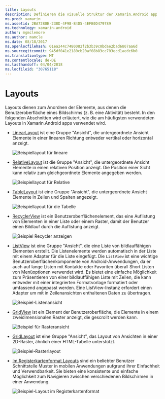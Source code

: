 ```yaml
---
title: Layouts
description: Definieren die visuelle Struktur der Xamarin.Android app
ms.prod: xamarin
ms.assetid: 2BA72B0E-230D-4F98-B4D5-4EFB0D479789
ms.technology: xamarin-android
author: mgmclemore
ms.author: mamcle
ms.date: 08/18/2017
ms.openlocfilehash: 01ea244c7480082f2b3b39c0bdae2bad6807aa6d
ms.sourcegitcommit: 945df041e2180cb20af08b83cc703ecd1aedc6b0
ms.translationtype: MT
ms.contentlocale: de-DE
ms.lasthandoff: 04/04/2018
ms.locfileid: "30765118"
---
```

# <a name="layouts"></a>Layouts

Layouts dienen zum Anordnen der Elemente, aus denen die Benutzeroberfläche eines Bildschirms (z. B. eine Aktivität) besteht. In den folgenden Abschnitten wird erläutert, wie die am häufigsten verwendeten Layouts in Xamarin.Android apps verwendet wird.

-   [LinearLayout](~/android/user-interface/layouts/linear-layout.md) ist eine Gruppe "Ansicht", die untergeordnete Ansicht Elemente in einer linearen Richtung entweder vertikal oder horizontal anzeigt.

    ![Beispiellayout für lineare](images/linear-layout.png)

-   [RelativeLayout](~/android/user-interface/layouts/relative-layout.md) ist die Gruppe "Ansicht", die untergeordnete Ansicht Elemente in einen relativen Position anzeigt. Die Position einer Sicht kann relativ zum gleichgeordnete Elemente angegeben werden.

    ![Beispiellayout für Relative](images/relative-layout.png)

-   [TableLayout](~/android/user-interface/layouts/table-layout.md) ist eine Gruppe "Ansicht", die untergeordnete Ansicht Elemente in Zeilen und Spalten angezeigt.

    ![Beispiellayout für die Tabelle](images/table-layout.png)

-   [RecyclerView](~/android/user-interface/layouts/recycler-view/index.md) ist ein Benutzeroberflächenelement, das eine Auflistung von Elementen in einer Liste oder einem Raster, damit der Benutzer einen Bildlauf durch die Auflistung anzeigt.

    ![Beispiel Recycler anzeigen](images/recycler-view.png)

-   [ListView](~/android/user-interface/layouts/list-view/index.md) ist eine Gruppe "Ansicht", die eine Liste von bildlauffähigen Elementen erstellt. Die Listenelemente werden automatisch in der Liste mit einem Adapter für die Liste eingefügt. Die `ListView` ist eine wichtige Benutzeroberflächenkomponente von Android-Anwendungen, da er auch auf lange Listen mit Kontakte oder Favoriten überall Short Listen von Menüoptionen verwendet wird. Es bietet eine einfache Möglichkeit zum Präsentieren von einer bildlauffähigen Liste mit Zeilen, die kann entweder mit einer integrierten Formatvorlage formatiert oder umfassend angepasst werden. Eine ListView-Instanz erfordert einen Adapter um mit in Zeilenansichten enthaltenen Daten zu übertragen.

    ![Beispiel-Listenansicht](images/list-view.png)

-   [GridView](~/android/user-interface/layouts/grid-view.md) ist ein Element der Benutzeroberfläche, die Elemente in einem zweidimensionalen Raster anzeigt, die gescrollt werden kann.

    ![Beispiel für Rasteransicht](images/grid-view.png)

-   [GridLayout](~/android/user-interface/layouts/grid-layout.md) ist eine Gruppe "Ansicht", das Layout von Ansichten in einer 2D-Raster, ähnlich einer HTML-Tabelle unterstützt.

    ![Beispiel-Rasterlayout](images/grid-layout.png)

-   [Im Registerkartenformat Layouts](~/android/user-interface/layouts/tab-layout/index.md) sind ein beliebter Benutzer Schnittstelle Muster in mobilen Anwendungen aufgrund ihrer Einfachheit und Verwendbarkeit. Sie bieten eine konsistente und einfache Möglichkeit zum Navigieren zwischen verschiedenen Bildschirmen in einer Anwendung.

    ![Beispiel-Layout im Registerkartenformat](images/tabbed-layout.png)
 
